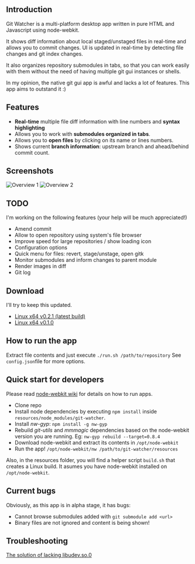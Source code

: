 ## Introduction

Git Watcher is a multi-platform desktop app written in pure HTML and Javascript using node-webkit.

It shows diff information about local staged/unstaged files in real-time and allows you to commit changes. UI is updated in real-time by detecting file changes and git index changes.

It also organizes repository submodules in tabs, so that you can work easily with them without the need of having multiple git gui instances or shells.

In my opinion, the native git gui app is awful and lacks a lot of features. This app aims to outstand it :)

## Features

* **Real-time** multiple file diff information with line numbers and **syntax highlighting**
* Allows you to work with **submodules organized in tabs**.
* Allows you to **open files** by clicking on its name or lines numbers.
* Shows current **branch information**: upstream branch and ahead/behind commit count.

## Screenshots
![Overview 1](http://screencloud.net/img/screenshots/7cebea458d52135e0e5dcdf871f88283.png)
![Overview 2](http://screencloud.net/img/screenshots/bad02238ed39de9f19ee1438fd94dc19.png)

## TODO

I'm working on the following features
(your help will be much appreciated!)

* Amend commit
* Allow to open repository using system's file browser
* Improve speed for large repositories / show loading icon
* Configuration options
* Quick menu for files: revert, stage/unstage, open gitk
* Monitor submodules and inform changes to parent module
* Render images in diff
* Git log

## Download

I'll try to keep this updated.

* [Linux x64 v0.2.1 (latest build)](https://www.dropbox.com/s/rj7w3n80jrf21fu/git-watcher-linux-x64-v0.2.1.tar.gz)
* [Linux x64 v0.1.0](https://www.dropbox.com/s/nzngdiwqw2yi2mi/git-watcher-v0.1.0.tar.gz)

## How to run the app

Extract file contents and just execute `./run.sh /path/to/repository`
See `config.json`file for more options.

## Quick start for developers

Please read [node-webkit wiki](https://github.com/rogerwang/node-webkit/wiki) for details on how to run apps.

* Clone repo 
* Install node dependencies by executing `npm install` inside `resources/node_modules/git-watcher`.
* Install *nw-gyp*: `npm install -g nw-gyp`
* Rebuild *git-utils* and *mmmagic* dependencies based on the node-webkit version you are running. Eg: `nw-gyp rebuild --target=0.8.4`
* Download node-webkit and extract its contents in `/opt/node-webkit`
* Run the app! `/opt/node-webkit/nw /path/to/git-watcher/resources`

Also, in the resources folder, you will find a helper script `build.sh` that creates a Linux build. It asumes you have node-webkit installed on `/opt/node-webkit`.

## Current bugs

Obviously, as this app is in alpha stage, it has bugs:
* Cannot browse submodules added with `git submodule add <url>`
* Binary files are not ignored and content is being shown!

## Troubleshooting

[The solution of lacking libudev.so.0](https://github.com/rogerwang/node-webkit/wiki/The-solution-of-lacking-libudev.so.0)
